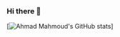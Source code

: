 ### Hi there 👋
[![Ahmad Mahmoud's GitHub stats](https://github-readme-stats.vercel.app/api?ja03=anuraghazra&show_icons=true&theme=radical)]

